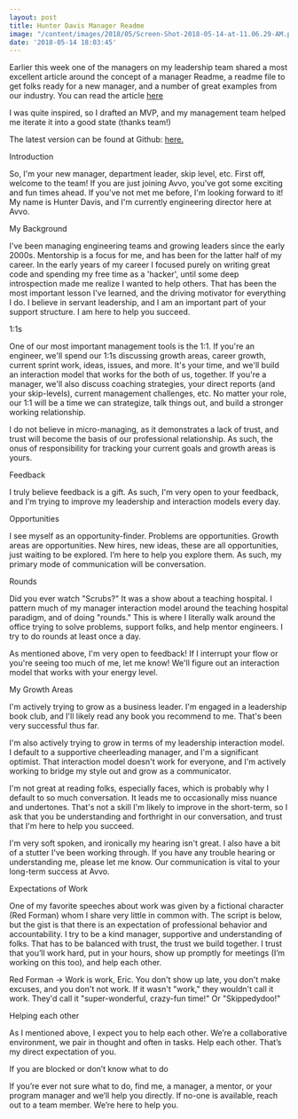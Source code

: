 ```yaml
---
layout: post
title: Hunter Davis Manager Readme
image: "/content/images/2018/05/Screen-Shot-2018-05-14-at-11.06.29-AM.png"
date: '2018-05-14 18:03:45'
---
```


Earlier this week one of the managers on my leadership team shared a most excellent article around the concept of a manager Readme, a readme file to get folks ready for a new manager, and a number of great examples from our industry. You can read the article [here]( https://hackernoon.com/12-manager-readmes-from-silicon-valleys-top-tech-companies-26588a660afe)

I was quite inspired, so I drafted an MVP, and my management team helped me iterate it into a good state (thanks team!)  

The latest version can be found at Github: [here.]( https://github.com/huntergdavis/hunter_davis_manager_readme)  

Introduction

So, I'm your new manager, department leader, skip level, etc. First off, welcome to the team! If you are just joining Avvo, you've got some exciting and fun times ahead. If you've not met me before, I'm looking forward to it! My name is Hunter Davis, and I'm currently engineering director here at Avvo.

My Background

I've been managing engineering teams and growing leaders since the early 2000s. Mentorship is a focus for me, and has been for the latter half of my career. In the early years of my career I focused purely on writing great code and spending my free time as a 'hacker', until some deep introspection made me realize I wanted to help others. That has been the most important lesson I've learned, and the driving motivator for everything I do. I believe in servant leadership, and I am an important part of your support structure. I am here to help you succeed.

1:1s

One of our most important management tools is the 1:1. If you're an engineer, we'll spend our 1:1s discussing growth areas, career growth, current sprint work, ideas, issues, and more. It's your time, and we'll build an interaction model that works for the both of us, together. If you're a manager, we'll also discuss coaching strategies, your direct reports (and your skip-levels), current management challenges, etc. No matter your role, our 1:1 will be a time we can strategize, talk things out, and build a stronger working relationship.

I do not believe in micro-managing, as it demonstrates a lack of trust, and trust will become the basis of our professional relationship. As such, the onus of responsibility for tracking your current goals and growth areas is yours.

Feedback

I truly believe feedback is a gift. As such, I'm very open to your feedback, and I'm trying to improve my leadership and interaction models every day.

Opportunities

I see myself as an opportunity-finder. Problems are opportunities. Growth areas are opportunities. New hires, new ideas, these are all opportunities, just waiting to be explored. I’m here to help you explore them. As such, my primary mode of communication will be conversation.

Rounds

Did you ever watch "Scrubs?" It was a show about a teaching hospital. I pattern much of my manager interaction model around the teaching hospital paradigm, and of doing "rounds." This is where I literally walk around the office trying to solve problems, support folks, and help mentor engineers. I try to do rounds at least once a day.

As mentioned above, I'm very open to feedback! If I interrupt your flow or you're seeing too much of me, let me know! We'll figure out an interaction model that works with your energy level.

My Growth Areas

I'm actively trying to grow as a business leader. I'm engaged in a leadership book club, and I'll likely read any book you recommend to me. That's been very successful thus far.

I'm also actively trying to grow in terms of my leadership interaction model. I default to a supportive cheerleading manager, and I'm a significant optimist. That interaction model doesn't work for everyone, and I'm actively working to bridge my style out and grow as a communicator.

I'm not great at reading folks, especially faces, which is probably why I default to so much conversation. It leads me to occasionally miss nuance and undertones. That's not a skill I'm likely to improve in the short-term, so I ask that you be understanding and forthright in our conversation, and trust that I'm here to help you succeed.

I'm very soft spoken, and ironically my hearing isn't great. I also have a bit of a stutter I've been working through. If you have any trouble hearing or understanding me, please let me know. Our communication is vital to your long-term success at Avvo.

Expectations of Work

One of my favorite speeches about work was given by a fictional character (Red Forman) whom I share very little in common with. The script is below, but the gist is that there is an expectation of professional behavior and accountability. I try to be a kind manager, supportive and understanding of folks. That has to be balanced with trust, the trust we build together. I trust that you’ll work hard, put in your hours, show up promptly for meetings (I’m working on this too), and help each other.

Red Forman -> Work is work, Eric. You don't show up late, you don't make excuses, and you don't not work. If it wasn't "work," they wouldn't call it work. They'd call it "super-wonderful, crazy-fun time!" Or "Skippedydoo!"

Helping each other

As I mentioned above, I expect you to help each other. We’re a collaborative environment, we pair in thought and often in tasks. Help each other. That’s my direct expectation of you.

If you are blocked or don’t know what to do

If you’re ever not sure what to do, find me, a manager, a mentor, or your program manager and we’ll help you directly. If no-one is available, reach out to a team member. We’re here to help you.
